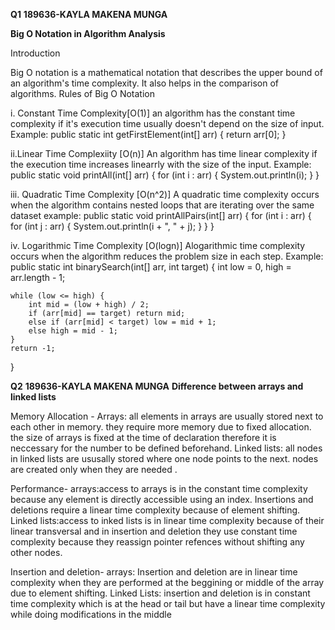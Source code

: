 **Q1**
**189636-KAYLA MAKENA MUNGA**

**Big O Notation in Algorithm Analysis**

Introduction

Big O notation is a mathematical notation that describes the upper bound of an algorithm's time complexity. It also helps in the comparison of algorithms.
Rules of Big O Notation

i. Constant Time Complexity[O(1)]
an algorithm has the constant time complexity if it's execution time usually doesn't depend on the size of input.
Example:
public static int getFirstElement(int[] arr) {
    return arr[0];
}


ii.Linear Time Complexiity [O(n)] 
An algorithm has time linear complexity if the execution time increases linearrly with the size of the input.
Example:
public static void printAll(int[] arr) {
    for (int i : arr) {
        System.out.println(i);
    }
}




iii. Quadratic Time Complexity [O(n^2)] 
A quadratic time complexity occurs when the algorithm contains nested loops that are iterating over the same dataset 
example:
public static void printAllPairs(int[] arr) {
    for (int i : arr) {
        for (int j : arr) {
            System.out.println(i + ", " + j);
        }
    }
}


iv. Logarithmic Time Complexity [O(logn)]
Alogarithmic time complexity occurs when the algorithm reduces the problem size in each step.
Example:
public static int binarySearch(int[] arr, int target) {
    int low = 0, high = arr.length - 1;

    while (low <= high) {
        int mid = (low + high) / 2;
        if (arr[mid] == target) return mid;
        else if (arr[mid] < target) low = mid + 1;
        else high = mid - 1;
    }
    return -1;
}



**Q2**
**189636-KAYLA MAKENA MUNGA** 
**Difference between arrays and linked lists**


Memory Allocation -
Arrays: all elements in arrays are usually stored next to each other in memory. they require more memory due to fixed allocation.
the size of arrays is fixed at the time of declaration therefore it is neccessary for the number to be defined beforehand.
Linked lists: all nodes in linked lists are ususally stored where one node points to the next.
nodes are created only when they are needed .


Performance-
arrays:access to arrays is in the constant time complexity because any element is directly accessible using an index. Insertions and deletions require a linear time complexity because of element shifting.
Linked lists:access to inked lists is in linear time complexity because of their linear transversal and in insertion and deletion they use constant time complexity because they reassign pointer refences without shifting any other nodes.


Insertion and deletion-
arrays: Insertion and deletion are in linear time complexity when they are performed at the beggining or middle of the array due to element shifting.
Linked Lists: insertion and deletion is in constant time complexity which is at the head or tail but have a linear time complexity while doing modifications in the middle 

